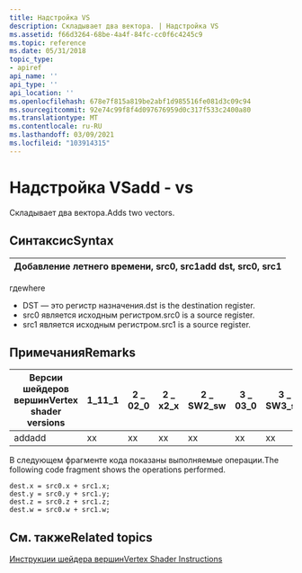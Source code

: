 ```yaml
---
title: Надстройка VS
description: Складывает два вектора. | Надстройка VS
ms.assetid: f66d3264-68be-4a4f-84fc-cc0f6c4245c9
ms.topic: reference
ms.date: 05/31/2018
topic_type:
- apiref
api_name: ''
api_type: ''
api_location: ''
ms.openlocfilehash: 678e7f815a819be2abf1d985516fe081d3c09c94
ms.sourcegitcommit: 92e74c99f8f4d097676959d0c317f533c2400a80
ms.translationtype: MT
ms.contentlocale: ru-RU
ms.lasthandoff: 03/09/2021
ms.locfileid: "103914315"
---
```

# <a name="add---vs"></a><span data-ttu-id="bf9e0-104">Надстройка VS</span><span class="sxs-lookup"><span data-stu-id="bf9e0-104">add - vs</span></span>

<span data-ttu-id="bf9e0-105">Складывает два вектора.</span><span class="sxs-lookup"><span data-stu-id="bf9e0-105">Adds two vectors.</span></span>

## <a name="syntax"></a><span data-ttu-id="bf9e0-106">Синтаксис</span><span class="sxs-lookup"><span data-stu-id="bf9e0-106">Syntax</span></span>



| <span data-ttu-id="bf9e0-107">Добавление летнего времени, src0, src1</span><span class="sxs-lookup"><span data-stu-id="bf9e0-107">add dst, src0, src1</span></span> |
|---------------------|



 

<span data-ttu-id="bf9e0-108">где</span><span class="sxs-lookup"><span data-stu-id="bf9e0-108">where</span></span>

-   <span data-ttu-id="bf9e0-109">DST — это регистр назначения.</span><span class="sxs-lookup"><span data-stu-id="bf9e0-109">dst is the destination register.</span></span>
-   <span data-ttu-id="bf9e0-110">src0 является исходным регистром.</span><span class="sxs-lookup"><span data-stu-id="bf9e0-110">src0 is a source register.</span></span>
-   <span data-ttu-id="bf9e0-111">src1 является исходным регистром.</span><span class="sxs-lookup"><span data-stu-id="bf9e0-111">src1 is a source register.</span></span>

## <a name="remarks"></a><span data-ttu-id="bf9e0-112">Примечания</span><span class="sxs-lookup"><span data-stu-id="bf9e0-112">Remarks</span></span>



| <span data-ttu-id="bf9e0-113">Версии шейдеров вершин</span><span class="sxs-lookup"><span data-stu-id="bf9e0-113">Vertex shader versions</span></span> | <span data-ttu-id="bf9e0-114">1\_1</span><span class="sxs-lookup"><span data-stu-id="bf9e0-114">1\_1</span></span> | <span data-ttu-id="bf9e0-115">2 \_ 0</span><span class="sxs-lookup"><span data-stu-id="bf9e0-115">2\_0</span></span> | <span data-ttu-id="bf9e0-116">2 \_ x</span><span class="sxs-lookup"><span data-stu-id="bf9e0-116">2\_x</span></span> | <span data-ttu-id="bf9e0-117">2 \_ SW</span><span class="sxs-lookup"><span data-stu-id="bf9e0-117">2\_sw</span></span> | <span data-ttu-id="bf9e0-118">3 \_ 0</span><span class="sxs-lookup"><span data-stu-id="bf9e0-118">3\_0</span></span> | <span data-ttu-id="bf9e0-119">3 \_ SW</span><span class="sxs-lookup"><span data-stu-id="bf9e0-119">3\_sw</span></span> |
|------------------------|------|------|------|-------|------|-------|
| <span data-ttu-id="bf9e0-120">add</span><span class="sxs-lookup"><span data-stu-id="bf9e0-120">add</span></span>                    | <span data-ttu-id="bf9e0-121">x</span><span class="sxs-lookup"><span data-stu-id="bf9e0-121">x</span></span>    | <span data-ttu-id="bf9e0-122">x</span><span class="sxs-lookup"><span data-stu-id="bf9e0-122">x</span></span>    | <span data-ttu-id="bf9e0-123">x</span><span class="sxs-lookup"><span data-stu-id="bf9e0-123">x</span></span>    | <span data-ttu-id="bf9e0-124">x</span><span class="sxs-lookup"><span data-stu-id="bf9e0-124">x</span></span>     | <span data-ttu-id="bf9e0-125">x</span><span class="sxs-lookup"><span data-stu-id="bf9e0-125">x</span></span>    | <span data-ttu-id="bf9e0-126">x</span><span class="sxs-lookup"><span data-stu-id="bf9e0-126">x</span></span>     |



 

<span data-ttu-id="bf9e0-127">В следующем фрагменте кода показаны выполняемые операции.</span><span class="sxs-lookup"><span data-stu-id="bf9e0-127">The following code fragment shows the operations performed.</span></span>


```
dest.x = src0.x + src1.x;
dest.y = src0.y + src1.y;
dest.z = src0.z + src1.z;
dest.w = src0.w + src1.w;
```



## <a name="related-topics"></a><span data-ttu-id="bf9e0-128">См. также</span><span class="sxs-lookup"><span data-stu-id="bf9e0-128">Related topics</span></span>

<dl> <dt>

[<span data-ttu-id="bf9e0-129">Инструкции шейдера вершин</span><span class="sxs-lookup"><span data-stu-id="bf9e0-129">Vertex Shader Instructions</span></span>](dx9-graphics-reference-asm-vs-instructions.md)
</dt> </dl>

 

 




